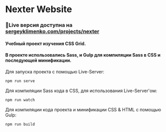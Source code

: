 # Nexter Website

### 📌Live версия доступна на [sergeyklimenko.com/projects/nexter](https://sergeyklimenko.com/projects/nexter)

#### Учебный проект изучения CSS Grid.

#### В проекте использовались Sass, и Gulp для компиляции Sass в CSS и последующей минификации.

Для запуска проекта с помощью Live-Server:

```javascript
npm run serve
```

Для компиляции Sass кода в CSS, для использования Live-Server'ом:

```javascript
npm run watch
```

Для компиляции кода проекта и минификации CSS & HTML с помощью Gulp:

```javascript
npm run build
```
